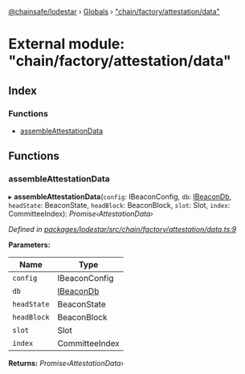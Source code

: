[@chainsafe/lodestar](../README.md) › [Globals](../globals.md) › ["chain/factory/attestation/data"](_chain_factory_attestation_data_.md)

# External module: "chain/factory/attestation/data"

## Index

### Functions

* [assembleAttestationData](_chain_factory_attestation_data_.md#assembleattestationdata)

## Functions

###  assembleAttestationData

▸ **assembleAttestationData**(`config`: IBeaconConfig, `db`: [IBeaconDb](../interfaces/_db_api_beacon_interface_.ibeacondb.md), `headState`: BeaconState, `headBlock`: BeaconBlock, `slot`: Slot, `index`: CommitteeIndex): *Promise‹AttestationData›*

*Defined in [packages/lodestar/src/chain/factory/attestation/data.ts:9](https://github.com/ChainSafe/lodestar/blob/1d5598773/packages/lodestar/src/chain/factory/attestation/data.ts#L9)*

**Parameters:**

Name | Type |
------ | ------ |
`config` | IBeaconConfig |
`db` | [IBeaconDb](../interfaces/_db_api_beacon_interface_.ibeacondb.md) |
`headState` | BeaconState |
`headBlock` | BeaconBlock |
`slot` | Slot |
`index` | CommitteeIndex |

**Returns:** *Promise‹AttestationData›*
